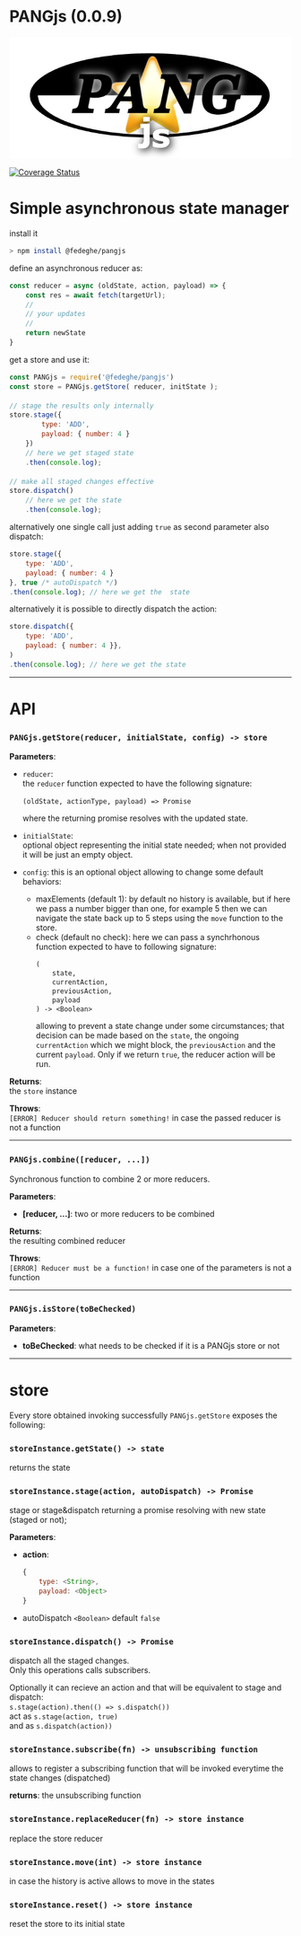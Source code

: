 # PANGjs (0.0.9)

![alt text](https://github.com/fedeghe/pangjs/blob/main/pangjs.png?raw=true "Pang js")

[![Coverage Status](https://coveralls.io/repos/github/fedeghe/pangjs/badge.svg?branch=main)](https://coveralls.io/github/fedeghe/pangjs?branch=main)

# Simple asynchronous state manager

install it 
``` sh
> npm install @fedeghe/pangjs
```
define an asynchronous reducer as:  

``` js
const reducer = async (oldState, action, payload) => {
    const res = await fetch(targetUrl);
    //
    // your updates 
    // 
    return newState
}
```
get a store and use it:

``` js  
const PANGjs = require('@fedeghe/pangjs')
const store = PANGjs.getStore( reducer, initState );

// stage the results only internally
store.stage({
        type: 'ADD',
        payload: { number: 4 }
    })
    // here we get staged state
    .then(console.log);

// make all staged changes effective
store.dispatch()
    // here we get the state
    .then(console.log);
```
alternatively one single call just adding `true` as second parameter also dispatch: 
``` js
store.stage({
    type: 'ADD',
    payload: { number: 4 }
}, true /* autoDispatch */) 
.then(console.log); // here we get the  state
```

alternatively it is possible to directly dispatch the action:
``` js
store.dispatch({
    type: 'ADD',
    payload: { number: 4 }},
)
.then(console.log); // here we get the state
```

---

# API

### `PANGjs.getStore(reducer, initialState, config) -> store`

**Parameters**: 
- `reducer`:  
    the `reducer` function expected to have the following signature:  

    `(oldState, actionType, payload) => Promise`    

     where the returning promise resolves with the updated state.

- `initialState`:  
    optional object representing the initial state needed; when not provided it will be just an empty object.

- `config`:  this is an optional object allowing to change some default behaviors:
    - maxElements (default 1): 
        by default no history is available, but if here we pass a number bigger than one, for example 5 then we can navigate the state back up to 5 steps using the `move` function to the store.
    - check (default no check):
        here we can pass a synchrhonous function expected to have to following signature:
        ```
        (
            state, 
            currentAction,
            previousAction,
            payload
        ) -> <Boolean>
        ```
        allowing to prevent a state change under some circumstances; that decision can be made based on the `state`, the ongoing `currentAction` which we might block, the `previousAction` and the current `payload`. Only if we return `true`, the reducer action will be run.

**Returns**:  
the `store` instance  

**Throws**:  
`[ERROR] Reducer should return something!` in case the passed reducer is not a function

---

### `PANGjs.combine([reducer, ...])`

Synchronous function to combine 2 or more reducers.

**Parameters**:
- **[reducer, ...]**:
    two or more reducers to be combined

**Returns**:  
the resulting combined reducer

**Throws**:  
`[ERROR] Reducer must be a function!` in case one of the parameters is not a function  

---

### `PANGjs.isStore(toBeChecked)`

**Parameters**: 
- **toBeChecked**:
    what needs to be checked if it is a PANGjs store or not

---

# store

Every store obtained invoking successfully `PANGjs.getStore` exposes the following:

### `storeInstance.getState() -> state`

returns the state

### `storeInstance.stage(action, autoDispatch) -> Promise`

stage or stage&dispatch returning a promise resolving with new state (staged or not); 

**Parameters**: 
- **action**:
    ```js
    {
        type: <String>,
        payload: <Object>
    }
    ```
- autoDispatch `<Boolean>` default `false`



### `storeInstance.dispatch() -> Promise`
dispatch all the staged changes.  
Only this operations calls subscribers.  

Optionally it can recieve an action and that will be equivalent to stage and dispatch:  
`s.stage(action).then(() => s.dispatch())`  
act as
`s.stage(action, true)`  
and as
`s.dispatch(action))`


### `storeInstance.subscribe(fn) -> unsubscribing function`

allows to register a subscribing function that will be invoked everytime the state changes (dispatched)  

**returns**:  the unsubscribing function

### `storeInstance.replaceReducer(fn) -> store instance`

replace the store reducer

### `storeInstance.move(int) -> store instance`

in case the history is active allows to move in the states

### `storeInstance.reset() -> store instance`

reset the store to its initial state